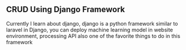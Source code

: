 ## CRUD Using Django Framework
Currently I learn about django, django is a python framework similar to laravel
in Django, you can deploy machine learning model in website environment, processing API also one of the favorite things to do in this framework
